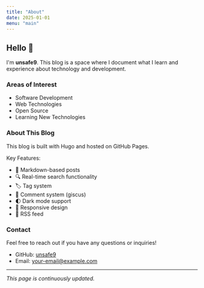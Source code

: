 ```yaml
---
title: "About"
date: 2025-01-01
menu: "main"
---
```


## Hello 👋

I'm **unsafe9**. This blog is a space where I document what I learn and experience about technology and development.

### Areas of Interest

- Software Development
- Web Technologies
- Open Source
- Learning New Technologies

### About This Blog

This blog is built with Hugo and hosted on GitHub Pages.

Key Features:
- 📝 Markdown-based posts
- 🔍 Real-time search functionality
- 🏷️ Tag system
- 💬 Comment system (giscus)
- 🌓 Dark mode support
- 📱 Responsive design
- 📡 RSS feed

### Contact

Feel free to reach out if you have any questions or inquiries!

- GitHub: [unsafe9](https://github.com/unsafe9)
- Email: your-email@example.com

---

*This page is continuously updated.*

